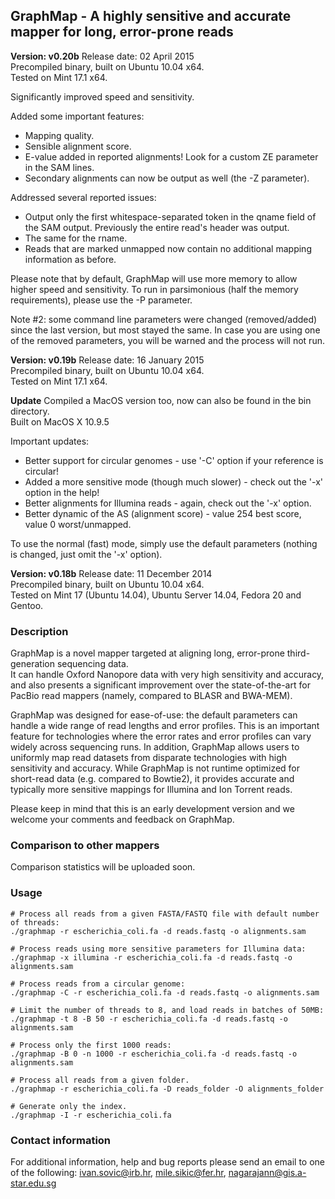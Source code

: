 ## GraphMap - A highly sensitive and accurate mapper for long, error-prone reads 

**__Version: v0.20b__**
Release date: 02 April 2015  
Precompiled binary, built on Ubuntu 10.04 x64.  
Tested on Mint 17.1 x64.

Significantly improved speed and sensitivity.

Added some important features:
- Mapping quality.
- Sensible alignment score.
- E-value added in reported alignments! Look for a custom ZE parameter in the SAM lines.
- Secondary alignments can now be output as well (the -Z parameter).

Addressed several reported issues:
- Output only the first whitespace-separated token in the qname field of the SAM output. Previously the entire read's header was output.
- The same for the rname.
- Reads that are marked unmapped now contain no additional mapping information as before.

Please note that by default, GraphMap will use more memory to allow higher speed and sensitivity.
To run in parsimonious (half the memory requirements), please use the -P parameter.

Note #2: some command line parameters were changed (removed/added) since the last version, but most stayed the same.
In case you are using one of the removed parameters, you will be warned and the process will not run.


**__Version: v0.19b__**
Release date: 16 January 2015  
Precompiled binary, built on Ubuntu 10.04 x64.  
Tested on Mint 17.1 x64.  

**Update**
Compiled a MacOS version too, now can also be found in the bin directory.  
Built on MacOS X 10.9.5  

Important updates:
- Better support for circular genomes - use '-C' option if your reference is circular!
- Added a more sensitive mode (though much slower) - check out the '-x' option in the help!
- Better alignments for Illumina reads - again, check out the '-x' option.
- Better dynamic of the AS (alignment score) - value 254 best score, value 0 worst/unmapped.

To use the normal (fast) mode, simply use the default parameters (nothing is changed, just omit the '-x' option).

  
**__Version: v0.18b__**
Release date: 11 December 2014  
Precompiled binary, built on Ubuntu 10.04 x64.  
Tested on Mint 17 (Ubuntu 14.04), Ubuntu Server 14.04, Fedora 20 and Gentoo.

### Description
GraphMap is a novel mapper targeted at aligning long, error-prone third-generation sequencing data.  
It can handle Oxford Nanopore data with very high sensitivity and accuracy, and also presents a significant improvement over the state-of-the-art for PacBio read mappers (namely, compared to BLASR and BWA-MEM).

GraphMap was designed for ease-of-use: the default parameters can handle a wide range of read lengths and error profiles. This is an important feature for technologies where the error rates and error profiles can vary widely across sequencing runs. In addition, GraphMap allows users to uniformly map read datasets from disparate technologies with high sensitivity and accuracy. While GraphMap is not runtime optimized for short-read data (e.g. compared to Bowtie2), it provides accurate and typically more sensitive mappings for Illumina and Ion Torrent reads.

Please keep in mind that this is an early development version and we welcome your comments and feedback on GraphMap.

### Comparison to other mappers

Comparison statistics will be uploaded soon.

### Usage

```
# Process all reads from a given FASTA/FASTQ file with default number of threads:
./graphmap -r escherichia_coli.fa -d reads.fastq -o alignments.sam

# Process reads using more sensitive parameters for Illumina data:
./graphmap -x illumina -r escherichia_coli.fa -d reads.fastq -o alignments.sam

# Process reads from a circular genome:
./graphmap -C -r escherichia_coli.fa -d reads.fastq -o alignments.sam

# Limit the number of threads to 8, and load reads in batches of 50MB:
./graphmap -t 8 -B 50 -r escherichia_coli.fa -d reads.fastq -o alignments.sam

# Process only the first 1000 reads:
./graphmap -B 0 -n 1000 -r escherichia_coli.fa -d reads.fastq -o alignments.sam

# Process all reads from a given folder.
./graphmap -r escherichia_coli.fa -D reads_folder -O alignments_folder

# Generate only the index.
./graphmap -I -r escherichia_coli.fa
```

### Contact information

For additional information, help and bug reports please send an email to one of the following:
ivan.sovic@irb.hr, mile.sikic@fer.hr, nagarajann@gis.a-star.edu.sg
